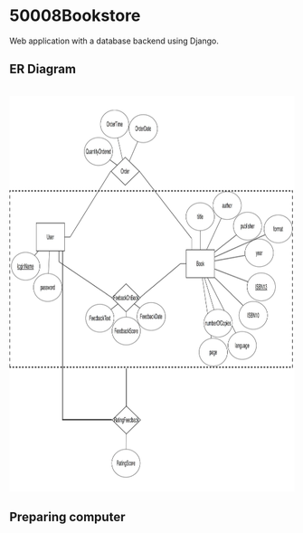 # 50008Bookstore
Web application with a database backend using Django.

## ER Diagram
<br>
<img height = "700" src="https://github.com/leepeckfern/50008Bookstore/blob/master/erdplus-diagram.jpg"/>
<br>

## Preparing computer
